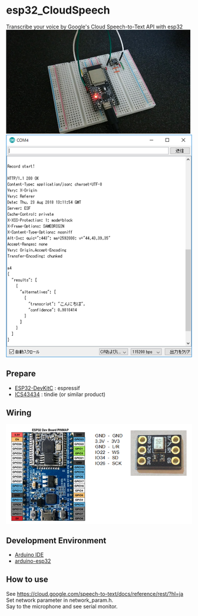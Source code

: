 # esp32_CloudSpeech
Transcribe your voice by Google's Cloud Speech-to-Text API with esp32<br>
 ![photo1](doc/photo1.jpg)
 ![Transcribe](doc/Transcribe.png)
 
## Prepare
- [ESP32-DevKitC](https://www.espressif.com/en/products/hardware/esp32-devkitc/overview)  : espressif
- [ICS43434](https://www.tindie.com/products/onehorse/ics43434-i2s-digital-microphone/) : tindie (or similar product)

## Wiring
 ![Wiring](doc/Wiring.png)

## Development Environment
- [Arduino IDE](https://www.arduino.cc/en/main/software)
- [arduino-esp32](https://github.com/espressif/arduino-esp32)

## How to use
See https://cloud.google.com/speech-to-text/docs/reference/rest/?hl=ja<br>
Set network parameter in network_param.h.<br>
Say to the microphone and see serial monitor.
